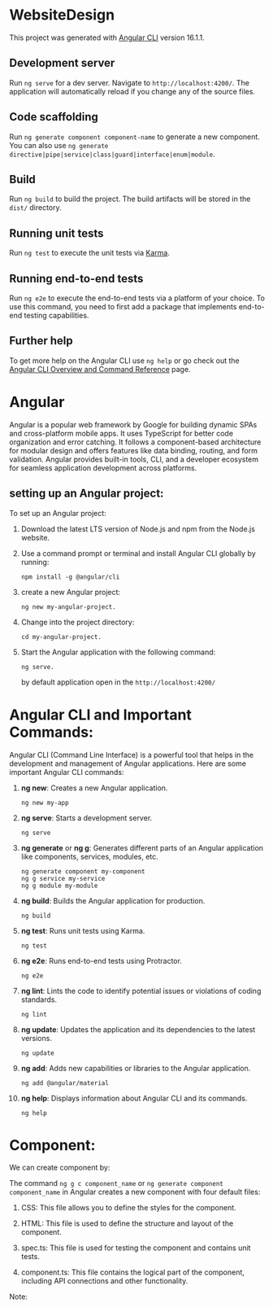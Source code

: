 # WebsiteDesign

This project was generated with [Angular CLI](https://github.com/angular/angular-cli) version 16.1.1.

## Development server

Run `ng serve` for a dev server. Navigate to `http://localhost:4200/`. The application will automatically reload if you change any of the source files.

## Code scaffolding

Run `ng generate component component-name` to generate a new component. You can also use `ng generate directive|pipe|service|class|guard|interface|enum|module`.

## Build

Run `ng build` to build the project. The build artifacts will be stored in the `dist/` directory.

## Running unit tests

Run `ng test` to execute the unit tests via [Karma](https://karma-runner.github.io).

## Running end-to-end tests

Run `ng e2e` to execute the end-to-end tests via a platform of your choice. To use this command, you need to first add a package that implements end-to-end testing capabilities.

## Further help

To get more help on the Angular CLI use `ng help` or go check out the [Angular CLI Overview and Command Reference](https://angular.io/cli) page.

# Angular

Angular is a popular web framework by Google for building dynamic SPAs and cross-platform mobile apps. It uses TypeScript for better code organization and error catching. It follows a component-based architecture for modular design and offers features like data binding, routing, and form validation. Angular provides built-in tools, CLI, and a developer ecosystem for seamless application development across platforms.

## setting up an Angular project:

To set up an Angular project:

1. Download the latest LTS version of Node.js and npm from the Node.js website.

2. Use a command prompt or terminal and install Angular CLI globally by running:

   ```
   npm install -g @angular/cli
   ```

3. create a new Angular project:

   ```
   ng new my-angular-project.
   ```

4. Change into the project directory:

   ```
   cd my-angular-project.
   ```

5. Start the Angular application with the following command:

   ```
   ng serve.
   ```

   by default application open in the `http://localhost:4200/`

# Angular CLI and Important Commands:

Angular CLI (Command Line Interface) is a powerful tool that helps in the development and management of Angular applications. Here are some important Angular CLI commands:

1. **ng new**: Creates a new Angular application.

   ```
   ng new my-app
   ```

2. **ng serve**: Starts a development server.

   ```
   ng serve
   ```

3. **ng generate** or **ng g**: Generates different parts of an Angular application like components, services, modules, etc.

   ```
   ng generate component my-component
   ng g service my-service
   ng g module my-module
   ```

4. **ng build**: Builds the Angular application for production.

   ```
   ng build
   ```

5. **ng test**: Runs unit tests using Karma.

   ```
   ng test
   ```

6. **ng e2e**: Runs end-to-end tests using Protractor.

   ```
   ng e2e
   ```

7. **ng lint**: Lints the code to identify potential issues or violations of coding standards.

   ```
   ng lint
   ```

8. **ng update**: Updates the application and its dependencies to the latest versions.

   ```
   ng update
   ```

9. **ng add**: Adds new capabilities or libraries to the Angular application.

   ```
   ng add @angular/material
   ```

10. **ng help**: Displays information about Angular CLI and its commands.
    ```
    ng help
    ```

# Component:

We can create component by:

The command `ng g c component_name` or `ng generate component component_name` in Angular creates a new component with four default files:

1. CSS: This file allows you to define the styles for the component.

2. HTML: This file is used to define the structure and layout of the component.

3. spec.ts: This file is used for testing the component and contains unit tests.

4. component.ts: This file contains the logical part of the component, including API connections and other functionality.

Note:
